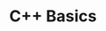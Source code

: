 ---
layout: exercise_cpp
permalink: /Modules/Cpp/CppIntro
title: "C++ Basics"
excerpt: "C++ Basics"
canvaspoints: "3"

info:
  points: 3
  instructions: "Create a method printDivisibleBy6() which takes one argument, and which prints the numbers from 6 up to and including the specified argument that are divisible by 6.  Please put a space in between each number.  As a hint, logical AND is also && in C++, just as it is in Java.  So for a number to be divisible by 6, you should use this to check that the number has a remainder of 0 when divided b 2, and also by 3."
  goals:
    - Declare methods in C++
    - Work with loops in C++
    - Use conditionals in C++
    - Use basic print statements in C++
    
processor:  
  correctfeedback: "Correct!!" 
  incorrectfeedback: "Try again"
  submitformlink: false
  feedbackprocess: | 
    var pos = runtime.text.trim();
  correctcheck: |
    pos.includes("6 12 18 24 30 36 42 48 54 60 66 72 78 84 90 96 102 108 114 120 126 132 138 144 150 156 162 168 174 180 186 192 198 204 210 216 222 228 234 240 246 252 258 264 270 276 282 288 294 300 306 312 318 324 330 336 342 348 354 360 366 372 378 384 390 396 402 408 414 420 426 432 438 444 450 456 462 468 474 480 486 492 498 .6 12 18 24 30 36 42 48") 
  incorrectchecks:
    - incorrectcheck: |
        pos.includes("61218")
      feedback: "Try again. Please print exactly one space after each number."  
    
    - incorrectcheck: |
        pos.includes("0 6 12")
      feedback: "Try again.  Start looping at 6, not 0"
 
files:
  - filename: "Student Code"
    name: student
    ismain: false
    isreadonly: false
    isvisible: true
    code: | 
        #include <stdio.h>

        // TODO: Fill in your printDivisibleBy6() method here


  - filename: "Main Area"
    name: main
    ismain: true
    isreadonly: true
    isvisible: true
    code: | 
      int main() {
          printDivisibleBy6(500);
          printf(".");
          printDivisibleBy6(50);
          printf("\n");
      }
        
---